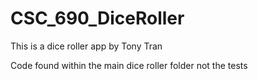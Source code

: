 # CSC_690_DiceRoller

This is a dice roller app by Tony Tran

Code found within the main dice roller folder not the tests
